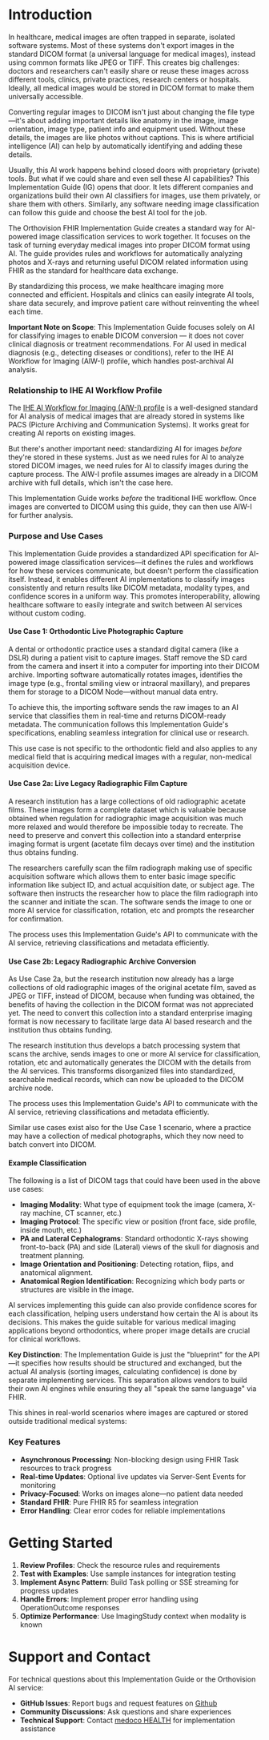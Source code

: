 # Introduction

In healthcare, medical images are often trapped in separate, isolated software systems. Most of these systems don't export images in the standard DICOM format (a universal language for medical images), instead using common formats like JPEG or TIFF. This creates big challenges: doctors and researchers can't easily share or reuse these images across different tools, clinics, private practices, research centers or hospitals. Ideally, all medical images would be stored in DICOM format to make them universally accessible.

Converting regular images to DICOM isn't just about changing the file type—it's about adding important details like anatomy in the image, image orientation, image type, patient info and equipment used. Without these details, the images are like photos without captions. This is where artificial intelligence (AI) can help by automatically identifying and adding these details.

Usually, this AI work happens behind closed doors with proprietary (private) tools. But what if we could share and even sell these AI capabilities? This Implementation Guide (IG) opens that door. It lets different companies and organizations build their own AI classifiers for images, use them privately, or share them with others. Similarly, any software needing image classification can follow this guide and choose the best AI tool for the job.

The Orthovision FHIR Implementation Guide creates a standard way for AI-powered image classification services to work together. It focuses on the task of turning everyday medical images into proper DICOM format using AI. The guide provides rules and workflows for automatically analyzing photos and X-rays and returning useful DICOM related information using FHIR as the standard for healthcare data exchange.

By standardizing this process, we make healthcare imaging more connected and efficient. Hospitals and clinics can easily integrate AI tools, share data securely, and improve patient care without reinventing the wheel each time.

**Important Note on Scope**: This Implementation Guide focuses solely on AI for classifying images to enable DICOM conversion — it does not cover clinical diagnosis or treatment recommendations. For AI used in medical diagnosis (e.g., detecting diseases or conditions), refer to the IHE AI Workflow for Imaging (AIW-I) profile, which handles post-archival AI analysis.

### Relationship to IHE AI Workflow Profile

The [IHE AI Workflow for Imaging (AIW-I) profile](https://profiles.ihe.net/RAD/AIW-I/) is a well-designed standard for AI analysis of medical images that are already stored in systems like PACS (Picture Archiving and Communication Systems). It works great for creating AI reports on existing images.

But there's another important need: standardizing AI for images *before* they're stored in these systems. Just as we need rules for AI to analyze stored DICOM images, we need rules for AI to classify images during the capture process. The AIW-I profile assumes images are already in a DICOM archive with full details, which isn't the case here.

This Implementation Guide works *before* the traditional IHE workflow. Once images are converted to DICOM using this guide, they can then use AIW-I for further analysis.

### Purpose and Use Cases

This Implementation Guide provides a standardized API specification for AI-powered image classification services—it defines the rules and workflows for how these services communicate, but doesn't perform the classification itself. Instead, it enables different AI implementations to classify images consistently and return results like DICOM metadata, modality types, and confidence scores in a uniform way. This promotes interoperability, allowing healthcare software to easily integrate and switch between AI services without custom coding.

#### Use Case 1: Orthodontic Live Photographic Capture

A dental or orthodontic practice uses a standard digital camera (like a DSLR) during a patient visit to capture images. Staff remove the SD card from the camera and insert it into a computer for importing into their DICOM archive. Importing software automatically rotates images, identifies the image type (e.g., frontal smiling view or intraoral maxillary), and prepares them for storage to a DICOM Node—without manual data entry.

To achieve this, the importing software sends the raw images to an AI service that classifies them in real-time and returns DICOM-ready metadata. The communication follows this Implementation Guide's specifications, enabling seamless integration for clinical use or research.

This use case is not specific to the orthodontic field and also applies to any medical field that is acquiring medical images with a regular, non-medical acquisition device.

#### Use Case 2a: Live Legacy Radiographic Film Capture 

A research institution has a large collections of old radiographic acetate films. These images form a complete dataset which is valuable because obtained when regulation for radiographic image acquisition was much more relaxed and would therefore be impossible today to recreate. The need to preserve and convert this collection into a standard enterprise imaging format is urgent (acetate film decays over time) and the institution thus obtains funding.

The researchers carefully scan the film radiograph making use of specific acquisition software which allows them to enter basic image specific information like subject ID, and actual acquisition date, or subject age. The software then instructs the researcher how to place the film radiograph into the scanner and initiate the scan. The software sends the image to one or more AI service for classification, rotation, etc and prompts the researcher for confirmation.

The process uses this Implementation Guide's API to communicate with the AI service, retrieving classifications and metadata efficiently. 

#### Use Case 2b: Legacy Radiographic Archive Conversion

As Use Case 2a, but the research institution now already has a large collections of old radiographic images of the original acetate film, saved as JPEG or TIFF, instead of DICOM, because when funding was obtained, the benefits of having the collection in the DICOM format was not appreciated yet. The need to convert this collection into a standard enterprise imaging format is now necessary to facilitate large data AI based research and the institution thus obtains funding.

The research institution thus develops a batch processing system that scans the archive, sends images to one or more  AI service for classification, rotation, etc and automatically generates the DICOM with the details from the AI services. This transforms disorganized files into standardized, searchable medical records, which can now be uploaded to the DICOM archive node.

The process uses this Implementation Guide's API to communicate with the AI service, retrieving classifications and metadata efficiently. 

Similar use cases exist also for the Use Case 1 scenario, where a practice may have a collection of medical photographs, which they now need to batch convert into DICOM.

#### Example Classification 

The following is a list of DICOM tags that could have been used in the above use cases:

- **Imaging Modality**: What type of equipment took the image (camera, X-ray machine, CT scanner, etc.)
- **Imaging Protocol**: The specific view or position (front face, side profile, inside mouth, etc.)
- **PA and Lateral Cephalograms**: Standard orthodontic X-rays showing front-to-back (PA) and side (Lateral) views of the skull for diagnosis and treatment planning.
- **Image Orientation and Positioning**: Detecting rotation, flips, and anatomical alignment.
- **Anatomical Region Identification**: Recognizing which body parts or structures are visible in the image.

AI services implementing this guide can also provide confidence scores for each classification, helping users understand how certain the AI is about its decisions. This makes the guide suitable for various medical imaging applications beyond orthodontics, where proper image details are crucial for clinical workflows.

**Key Distinction**: The Implementation Guide is just the "blueprint" for the API—it specifies how results should be structured and exchanged, but the actual AI analysis (sorting images, calculating confidence) is done by separate implementing services. This separation allows vendors to build their own AI engines while ensuring they all "speak the same language" via FHIR.

This shines in real-world scenarios where images are captured or stored outside traditional medical systems:

  

### Key Features

- **Asynchronous Processing**: Non-blocking design using FHIR Task resources to track progress
- **Real-time Updates**: Optional live updates via Server-Sent Events for monitoring
- **Privacy-Focused**: Works on images alone—no patient data needed
- **Standard FHIR**: Pure FHIR R5 for seamless integration
- **Error Handling**: Clear error codes for reliable implementations

# Getting Started

1. **Review Profiles**: Check the resource rules and requirements
2. **Test with Examples**: Use sample instances for integration testing
3. **Implement Async Pattern**: Build Task polling or SSE streaming for progress updates
4. **Handle Errors**: Implement proper error handling using OperationOutcome responses
5. **Optimize Performance**: Use ImagingStudy context when modality is known

# Support and Contact

For technical questions about this Implementation Guide or the Orthovision AI service:

- **GitHub Issues**: Report bugs and request features on [Github](https://github.com/medoco-health/orthovision-ai-ig/issues)
- **Community Discussions**: Ask questions and share experiences  
- **Technical Support**: Contact [medoco HEALTH](https://medoco.health) for implementation assistance
